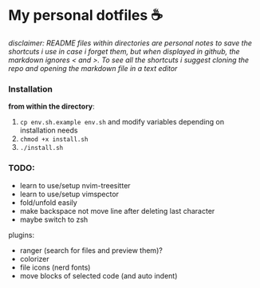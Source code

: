 # My personal dotfiles :coffee:

_disclaimer: README files within directories are personal notes to save the shortcuts i use in case i forget them, but when displayed in github, the markdown ignores \< and \>. To see all the shortcuts i suggest cloning the repo and opening the markdown file in a text editor_

### Installation

**from within the directory**:

1. `cp env.sh.example env.sh` and modify variables depending on installation needs
2. `chmod +x install.sh`
3. `./install.sh`

### TODO:

- learn to use/setup nvim-treesitter
- learn to use/setup vimspector
- fold/unfold easily
- make backspace not move line after deleting last character
- maybe switch to zsh

plugins:

- ranger (search for files and preview them)?
- colorizer
- file icons (nerd fonts)
- move blocks of selected code (and auto indent)

